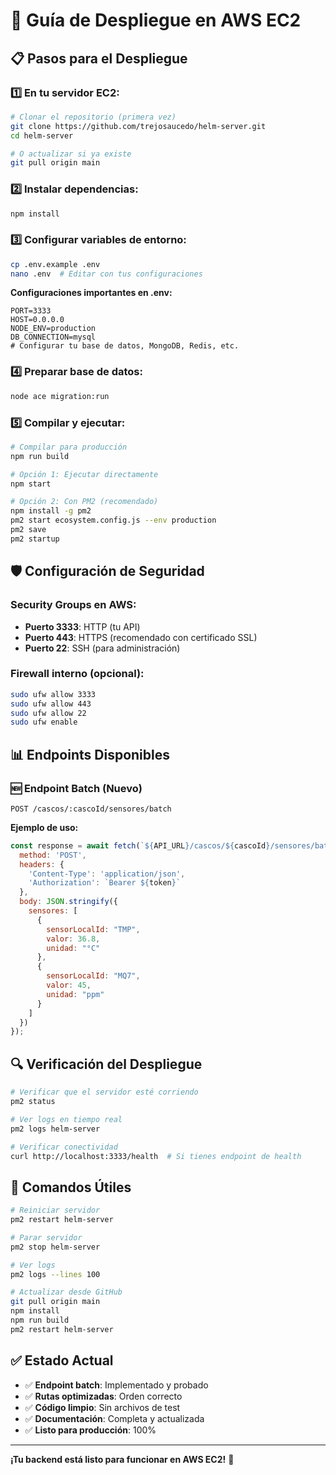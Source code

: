 # 🚀 Guía de Despliegue en AWS EC2

## 📋 Pasos para el Despliegue

### 1️⃣ En tu servidor EC2:

```bash
# Clonar el repositorio (primera vez)
git clone https://github.com/trejosaucedo/helm-server.git
cd helm-server

# O actualizar si ya existe
git pull origin main
```

### 2️⃣ Instalar dependencias:

```bash
npm install
```

### 3️⃣ Configurar variables de entorno:

```bash
cp .env.example .env
nano .env  # Editar con tus configuraciones
```

**Configuraciones importantes en .env:**
```env
PORT=3333
HOST=0.0.0.0
NODE_ENV=production
DB_CONNECTION=mysql
# Configurar tu base de datos, MongoDB, Redis, etc.
```

### 4️⃣ Preparar base de datos:

```bash
node ace migration:run
```

### 5️⃣ Compilar y ejecutar:

```bash
# Compilar para producción
npm run build

# Opción 1: Ejecutar directamente
npm start

# Opción 2: Con PM2 (recomendado)
npm install -g pm2
pm2 start ecosystem.config.js --env production
pm2 save
pm2 startup
```

## 🛡️ Configuración de Seguridad

### Security Groups en AWS:
- **Puerto 3333**: HTTP (tu API)
- **Puerto 443**: HTTPS (recomendado con certificado SSL)
- **Puerto 22**: SSH (para administración)

### Firewall interno (opcional):
```bash
sudo ufw allow 3333
sudo ufw allow 443
sudo ufw allow 22
sudo ufw enable
```

## 📊 Endpoints Disponibles

### 🆕 **Endpoint Batch (Nuevo)**
```
POST /cascos/:cascoId/sensores/batch
```

**Ejemplo de uso:**
```javascript
const response = await fetch(`${API_URL}/cascos/${cascoId}/sensores/batch`, {
  method: 'POST',
  headers: {
    'Content-Type': 'application/json',
    'Authorization': `Bearer ${token}`
  },
  body: JSON.stringify({
    sensores: [
      {
        sensorLocalId: "TMP",
        valor: 36.8,
        unidad: "°C"
      },
      {
        sensorLocalId: "MQ7", 
        valor: 45,
        unidad: "ppm"
      }
    ]
  })
});
```

## 🔍 Verificación del Despliegue

```bash
# Verificar que el servidor esté corriendo
pm2 status

# Ver logs en tiempo real
pm2 logs helm-server

# Verificar conectividad
curl http://localhost:3333/health  # Si tienes endpoint de health
```

## 🔄 Comandos Útiles

```bash
# Reiniciar servidor
pm2 restart helm-server

# Parar servidor
pm2 stop helm-server

# Ver logs
pm2 logs --lines 100

# Actualizar desde GitHub
git pull origin main
npm install
npm run build
pm2 restart helm-server
```

## ✅ Estado Actual

- ✅ **Endpoint batch**: Implementado y probado
- ✅ **Rutas optimizadas**: Orden correcto
- ✅ **Código limpio**: Sin archivos de test
- ✅ **Documentación**: Completa y actualizada
- ✅ **Listo para producción**: 100%

---

**¡Tu backend está listo para funcionar en AWS EC2!** 🎉
